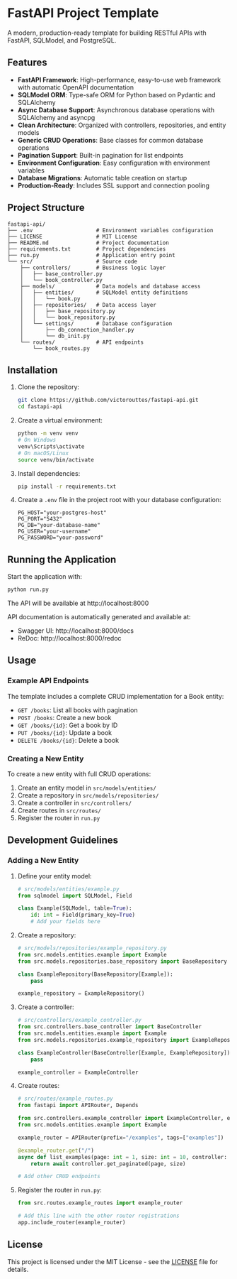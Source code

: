 # FastAPI Project Template

A modern, production-ready template for building RESTful APIs with FastAPI, SQLModel, and PostgreSQL.

## Features

- **FastAPI Framework**: High-performance, easy-to-use web framework with automatic OpenAPI documentation
- **SQLModel ORM**: Type-safe ORM for Python based on Pydantic and SQLAlchemy
- **Async Database Support**: Asynchronous database operations with SQLAlchemy and asyncpg
- **Clean Architecture**: Organized with controllers, repositories, and entity models
- **Generic CRUD Operations**: Base classes for common database operations
- **Pagination Support**: Built-in pagination for list endpoints
- **Environment Configuration**: Easy configuration with environment variables
- **Database Migrations**: Automatic table creation on startup
- **Production-Ready**: Includes SSL support and connection pooling

## Project Structure

```
fastapi-api/
├── .env                    # Environment variables configuration
├── LICENSE                 # MIT License
├── README.md               # Project documentation
├── requirements.txt        # Project dependencies
├── run.py                  # Application entry point
└── src/                    # Source code
    ├── controllers/        # Business logic layer
    │   ├── base_controller.py
    │   └── book_controller.py
    ├── models/             # Data models and database access
    │   ├── entities/       # SQLModel entity definitions
    │   │   └── book.py
    │   ├── repositories/   # Data access layer
    │   │   ├── base_repository.py
    │   │   └── book_repository.py
    │   └── settings/       # Database configuration
    │       ├── db_connection_handler.py
    │       └── db_init.py
    └── routes/             # API endpoints
        └── book_routes.py
```

## Installation

1. Clone the repository:
   ```bash
   git clone https://github.com/victorouttes/fastapi-api.git
   cd fastapi-api
   ```

2. Create a virtual environment:
   ```bash
   python -m venv venv
   # On Windows
   venv\Scripts\activate
   # On macOS/Linux
   source venv/bin/activate
   ```

3. Install dependencies:
   ```bash
   pip install -r requirements.txt
   ```

4. Create a `.env` file in the project root with your database configuration:
   ```
   PG_HOST="your-postgres-host"
   PG_PORT="5432"
   PG_DB="your-database-name"
   PG_USER="your-username"
   PG_PASSWORD="your-password"
   ```

## Running the Application

Start the application with:

```bash
python run.py
```

The API will be available at http://localhost:8000

API documentation is automatically generated and available at:
- Swagger UI: http://localhost:8000/docs
- ReDoc: http://localhost:8000/redoc

## Usage

### Example API Endpoints

The template includes a complete CRUD implementation for a Book entity:

- `GET /books`: List all books with pagination
- `POST /books`: Create a new book
- `GET /books/{id}`: Get a book by ID
- `PUT /books/{id}`: Update a book
- `DELETE /books/{id}`: Delete a book

### Creating a New Entity

To create a new entity with full CRUD operations:

1. Create an entity model in `src/models/entities/`
2. Create a repository in `src/models/repositories/`
3. Create a controller in `src/controllers/`
4. Create routes in `src/routes/`
5. Register the router in `run.py`

## Development Guidelines

### Adding a New Entity

1. Define your entity model:
   ```python
   # src/models/entities/example.py
   from sqlmodel import SQLModel, Field
   
   class Example(SQLModel, table=True):
       id: int = Field(primary_key=True)
       # Add your fields here
   ```

2. Create a repository:
   ```python
   # src/models/repositories/example_repository.py
   from src.models.entities.example import Example
   from src.models.repositories.base_repository import BaseRepository
   
   class ExampleRepository(BaseRepository[Example]):
       pass
   
   example_repository = ExampleRepository()
   ```

3. Create a controller:
   ```python
   # src/controllers/example_controller.py
   from src.controllers.base_controller import BaseController
   from src.models.entities.example import Example
   from src.models.repositories.example_repository import ExampleRepository
   
   class ExampleController(BaseController[Example, ExampleRepository]):
       pass
   
   example_controller = ExampleController
   ```

4. Create routes:
   ```python
   # src/routes/example_routes.py
   from fastapi import APIRouter, Depends
   
   from src.controllers.example_controller import ExampleController, example_controller
   from src.models.entities.example import Example
   
   example_router = APIRouter(prefix="/examples", tags=["examples"])
   
   @example_router.get("/")
   async def list_examples(page: int = 1, size: int = 10, controller: ExampleController = Depends(example_controller)):
       return await controller.get_paginated(page, size)
   
   # Add other CRUD endpoints
   ```

5. Register the router in `run.py`:
   ```python
   from src.routes.example_routes import example_router
   
   # Add this line with the other router registrations
   app.include_router(example_router)
   ```

## License

This project is licensed under the MIT License - see the [LICENSE](LICENSE) file for details.